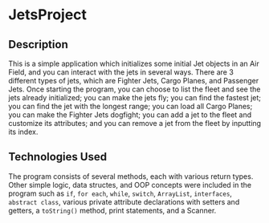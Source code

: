 # JetsProject

## Description
This is a simple application which initializes some initial Jet objects in an Air Field, and you can interact with the jets in several ways. There are 3 different types of jets, which are Fighter Jets, Cargo Planes, and Passenger Jets. Once starting the program, you can choose to list the fleet and see the jets already initialized; you can make the jets fly; you can find the fastest jet; you can find the jet with the longest range; you can load all Cargo Planes; you can make the Fighter Jets dogfight; you can add a jet to the fleet and customize its attributes; and you can remove a jet from the fleet by inputting its index.

## Technologies Used
The program consists of several methods, each with various return types. Other simple logic, data structes, and OOP concepts were included in the program such as `if`, `for each`, `while`, `switch`, `ArrayList`, `interfaces`, `abstract class`, various private attribute declarations with setters and getters, a `toString()` method, print statements, and a Scanner.
